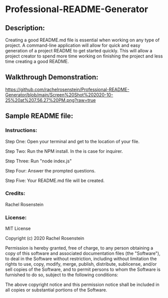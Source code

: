 # Professional-README-Generator

## Description:
Creating a good README.md file is essential when working on any type of project. A command-line application will allow for quick and easy generation of a project README to get started quickly. This will allow a project creator to spend more time working on finishing the project and less time creating a good README.

## Walkthrough Demonstration:
https://github.com/rachelrosenstein/Professional-README-Generator/blob/main/Screen%20Shot%202020-10-25%20at%207.56.27%20PM.png?raw=true

## Sample README file:

### Instructions:
Step One:
Open your terminal and get to the location of your file.

Step Two:
Run the NPM install. In the is case for inquirer.

Step Three:
Run "node index.js"

Step Four:
Answer the prompted questions.

Step Five:
Your README.md file will be created. 

### Credits:
Rachel Rosenstein

### License:
MIT License

Copyright (c) 2020 Rachel Rosenstein

Permission is hereby granted, free of charge, to any person obtaining a copy of this software and associated documentation files (the "Software"), to deal in the Software without restriction, including without limitation the rights to use, copy, modify, merge, publish, distribute, sublicense, and/or sell copies of the Software, and to permit persons to whom the Software is furnished to do so, subject to the following conditions:

The above copyright notice and this permission notice shall be included in all copies or substantial portions of the Software.





